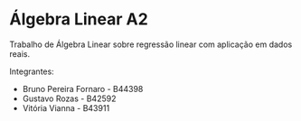 # Álgebra Linear A2
Trabalho de Álgebra Linear sobre regressão linear com aplicação em dados reais.

Integrantes:
- Bruno Pereira Fornaro - B44398
- Gustavo Rozas -  B42592
- Vitória Vianna - B43911
